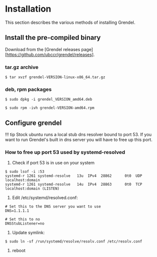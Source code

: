 # Installation

This section describes the various methods of installing Grendel.

## Install the pre-compiled binary

Download from the [Grendel releases page][https://github.com/ubccr/grendel/releases].

### tar.gz archive

```
$ tar xvzf grendel-VERSION-linux-x86_64.tar.gz 
```

### deb, rpm packages

```
$ sudo dpkg -i grendel_VERSION_amd64.deb
```

```
$ sudo rpm -ivh grendel-VERSION-amd64.rpm
```

## Configure grendel


!!! tip
    Stock ubuntu runs a local stub dns resolver bound to port 53. If you want
    to run Grendel's built in dns server you will have to free up this port.

### How to free up port 53 used by systemd-resolved

1. Check if port 53 is in use on your system

```
$ sudo lsof -i :53
systemd-r 1261 systemd-resolve   13u  IPv4  28862      0t0  UDP localhost:domain
systemd-r 1261 systemd-resolve   14u  IPv4  28863      0t0  TCP localhost:domain (LISTEN)
```

1. Edit /etc/systemd/resolved.conf: 

```
# Set this to the DNS server you want to use
DNS=1.1.1.1

# Set this to no
DNSStubListener=no
```

1. Update symlink:

```
$ sudo ln -sf /run/systemd/resolve/resolv.conf /etc/resolv.conf
```

1. reboot
